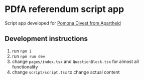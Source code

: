 # PDfA referendum script app

Script app developed for [Pomona Divest from Apartheid](https://www.instagram.com/pomonadivestapartheid/)

## Development instructions
1. run `npm i`
2. run `npm run dev`
3. change `pages/index.tsx` and `QuestionBlock.tsx` for almost all functionality
4. change `script/script.tsx` to change actual content